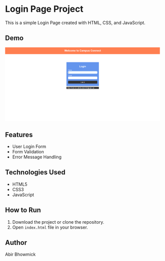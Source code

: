# Login Page Project

This is a simple Login Page created with HTML, CSS, and JavaScript.
## Demo

<img src="image/login-demo.png">

## Features
- User Login Form
- Form Validation
- Error Message Handling


## Technologies Used
- HTML5
- CSS3
- JavaScript

## How to Run
1. Download the project or clone the repository.
2. Open `index.html` file in your browser.

## Author
Abir Bhowmick
